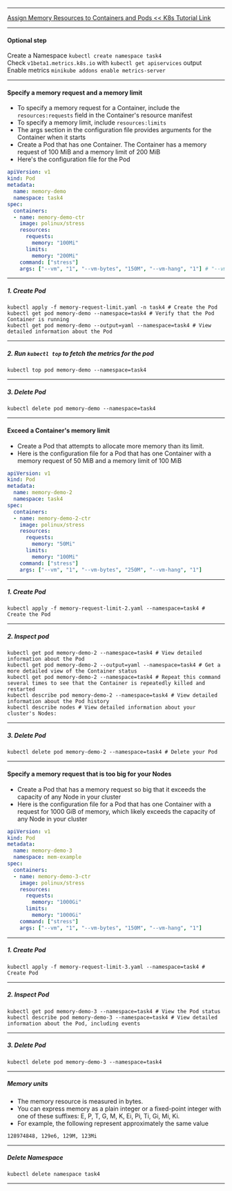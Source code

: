 *********************************************************************
[Assign Memory Resources to Containers and Pods << K8s Tutorial Link](https://kubernetes.io/docs/tasks/configure-pod-container/assign-memory-resource/)
*********************************************************************
#### Optional step
Create a Namespace `kubectl create namespace task4` \
Check `v1beta1.metrics.k8s.io` with `kubectl get apiservices` output \
Enable metrics `minikube addons enable metrics-server`
*********************************************************************
#### Specify a memory request and a memory limit
* To specify a memory request for a Container, include the `resources:requests` field in the Container's resource manifest
* To specify a memory limit, include `resources:limits` 
* The args section in the configuration file provides arguments for the Container when it starts
* Create a Pod that has one Container. The Container has a memory request of 100 MiB and a memory limit of 200 MiB
* Here's the configuration file for the Pod
```yaml
apiVersion: v1
kind: Pod
metadata:
  name: memory-demo
  namespace: task4
spec:
  containers:
  - name: memory-demo-ctr
    image: polinux/stress
    resources:
      requests:
        memory: "100Mi"
      limits:
        memory: "200Mi"
    command: ["stress"]
    args: ["--vm", "1", "--vm-bytes", "150M", "--vm-hang", "1"] # "--vm-bytes", "150M" arguments tell the Container to attempt to allocate 150 MiB of RAM
```
*********************************************************************
##### 1. Create Pod
```shell
kubectl apply -f memory-request-limit.yaml -n task4 # Create the Pod
kubectl get pod memory-demo --namespace=task4 # Verify that the Pod Container is running
kubectl get pod memory-demo --output=yaml --namespace=task4 # View detailed information about the Pod
```
*********************************************************************
##### 2. Run `kubectl top` to fetch the metrics for the pod
```shell
kubectl top pod memory-demo --namespace=task4
```
*********************************************************************
##### 3. Delete Pod
```shell
kubectl delete pod memory-demo --namespace=task4
```
*********************************************************************
#### Exceed a Container's memory limit 
* Create a Pod that attempts to allocate more memory than its limit. 
* Here is the configuration file for a Pod that has one Container with a memory request of 50 MiB and a memory limit of 100 MiB
```yaml
apiVersion: v1
kind: Pod
metadata:
  name: memory-demo-2
  namespace: task4
spec:
  containers:
  - name: memory-demo-2-ctr
    image: polinux/stress
    resources:
      requests:
        memory: "50Mi"
      limits:
        memory: "100Mi"
    command: ["stress"]
    args: ["--vm", "1", "--vm-bytes", "250M", "--vm-hang", "1"] 
```
*********************************************************************
##### 1. Create Pod 
```shell
kubectl apply -f memory-request-limit-2.yaml --namespace=task4 # Create the Pod
```
*********************************************************************
##### 2. Inspect pod 
```shell
kubectl get pod memory-demo-2 --namespace=task4 # View detailed information about the Pod
kubectl get pod memory-demo-2 --output=yaml --namespace=task4 # Get a more detailed view of the Container status
kubectl get pod memory-demo-2 --namespace=task4 # Repeat this command several times to see that the Container is repeatedly killed and restarted
kubectl describe pod memory-demo-2 --namespace=task4 # View detailed information about the Pod history
kubectl describe nodes # View detailed information about your cluster's Nodes:
```
*********************************************************************
##### 3. Delete Pod
```shell
kubectl delete pod memory-demo-2 --namespace=task4 # Delete your Pod
```
*********************************************************************
#### Specify a memory request that is too big for your Nodes
* Create a Pod that has a memory request so big that it exceeds the capacity of any Node in your cluster
* Here is the configuration file for a Pod that has one Container with a request for 1000 GiB of memory, which likely exceeds the capacity of any Node in your cluster
```yaml
apiVersion: v1
kind: Pod
metadata:
  name: memory-demo-3
  namespace: mem-example
spec:
  containers:
  - name: memory-demo-3-ctr
    image: polinux/stress
    resources:
      requests:
        memory: "1000Gi"
      limits:
        memory: "1000Gi"
    command: ["stress"]
    args: ["--vm", "1", "--vm-bytes", "150M", "--vm-hang", "1"]
```
*********************************************************************
##### 1. Create Pod
```shell
kubectl apply -f memory-request-limit-3.yaml --namespace=task4 # Create Pod
```
*********************************************************************
##### 2. Inspect Pod
```shell
kubectl get pod memory-demo-3 --namespace=task4 # View the Pod status
kubectl describe pod memory-demo-3 --namespace=task4 # View detailed information about the Pod, including events
```
*********************************************************************
##### 3. Delete Pod
```shell
kubectl delete pod memory-demo-3 --namespace=task4
```
*********************************************************************
##### Memory units 
* The memory resource is measured in bytes. 
* You can express memory as a plain integer or a fixed-point integer with one of these suffixes: E, P, T, G, M, K, Ei, Pi, Ti, Gi, Mi, Ki.
* For example, the following represent approximately the same value
```text
128974848, 129e6, 129M, 123Mi
```
*********************************************************************
##### Delete Namespace
```shell
kubectl delete namespace task4
```
*********************************************************************